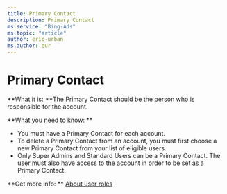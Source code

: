 ```yaml
---
title: Primary Contact
description: Primary Contact
ms.service: "Bing-Ads"
ms.topic: "article"
author: eric-urban
ms.author: eur
---
```


# Primary Contact

**What it is: **The Primary Contact should be the person who is responsible for the account.

**What you need to know: **

- You must have a Primary Contact for each account.
- To delete a Primary Contact from an account, you must first choose a new Primary Contact from your list of eligible users.
- Only Super Admins and Standard Users can be a Primary Contact. The user must also have access to the account in order to be set as a Primary Contact.

**Get more info: ** [About user roles](../hlp_BA_CONC_SSUserRoles.md)


